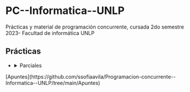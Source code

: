 # PC--Informatica--UNLP
Prácticas y material de programación concurrente, cursada 2do semestre 2023- Facultad de informática UNLP

## Prácticas ## 
* <details>
  <summary> Parciales </summary>
  
  * [Parcial 1, 1ra fecha 2022](https://github.com/ssofiaavila/PC--Informatica--UNLP/blob/main/Parciales/Parcial%201-%201ra%20fecha%202022.pdf)
 </details>
[Apuntes](https://github.com/ssofiaavila/Programacion-concurrente--Informatica--UNLP/tree/main/Apuntes)
